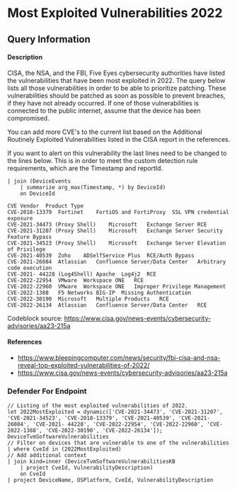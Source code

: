 # Most Exploited Vulnerabilities 2022

## Query Information

#### Description
CISA, the NSA, and the FBI, Five Eyes cybersecurity authorities have listed the vulnerabilities that have been most exploited in 2022. The query below lists all those vulnerabilities in order to be able to prioritize patching. These vulnerabilities should be patched as soon as possible to prevent breaches, if they have not already occurred. If one of those vulnerabilities is connected to the public internet, assume that the device has been compromised. 

You can add more CVE's to the current list based on the Additional Routinely Exploited Vulnerabilities listed in the CISA report in the references.

If you want to alert on this vulnerability the last lines need to be changed to the lines below. This is in order to meet the custom detection rule requirements, which are the Timestamp and reportId.
```
| join (DeviceEvents
    | summarize arg_max(Timestamp, *) by DeviceId)
    on DeviceId
```

```
CVE	Vendor	Product	Type
CVE-2018-13379	Fortinet	FortiOS and FortiProxy	SSL VPN credential exposure
CVE-2021-34473 (Proxy Shell)	Microsoft	Exchange Server	RCE
CVE-2021-31207 (Proxy Shell)	Microsoft	Exchange Server	Security Feature Bypass
CVE-2021-34523 (Proxy Shell)	Microsoft	Exchange Server	Elevation of Privilege
CVE-2021-40539	Zoho	ADSelfService Plus	RCE/Auth Bypass
CVE-2021-26084	Atlassian	Confluence Server/Data Center	Arbitrary code execution
CVE-2021- 44228 (Log4Shell)	Apache	Log4j2	RCE
CVE-2022-22954	VMware	Workspace ONE	RCE
CVE-2022-22960	VMware	Workspace ONE	Improper Privilege Management
CVE-2022-1388	F5 Networks	BIG-IP	Missing Authentication
CVE-2022-30190	Microsoft	Multiple Products	RCE
CVE-2022-26134	Atlassian	Confluence Server/Data Center	RCE
```
Codeblock source: https://www.cisa.gov/news-events/cybersecurity-advisories/aa23-215a

#### References
- https://www.bleepingcomputer.com/news/security/fbi-cisa-and-nsa-reveal-top-exploited-vulnerabilities-of-2022/
- https://www.cisa.gov/news-events/cybersecurity-advisories/aa23-215a

### Defender For Endpoint
```
// Listing of the most exploited vulnerabilities of 2022.
let 2022MostExploited = dynamic(['CVE-2021-34473', 'CVE-2021-31207', 'CVE-2021-34523', 'CVE-2018-13379', 'CVE-2021-40539', 'CVE-2021-26084', 'CVE-2021- 44228', 'CVE-2022-22954', 'CVE-2022-22960', 'CVE-2022-1388', 'CVE-2022-30190', 'CVE-2022-26134']);
DeviceTvmSoftwareVulnerabilities
// Filter on devices that are vulnerable to one of the vulnerabilities
| where CveId in (2022MostExploited)
// Add additional context
| join kind=inner (DeviceTvmSoftwareVulnerabilitiesKB
    | project CveId, VulnerabilityDescription)
    on CveId
| project DeviceName, OSPlatform, CveId, VulnerabilityDescription
```
